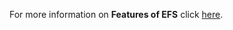 
For more information on **Features of EFS** click [here](https://technet.microsoft.com/en-us/library/cc962100.aspx).